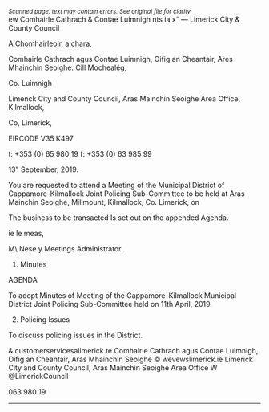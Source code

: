 *<small>Scanned page, text may contain errors. See original file for clarity</small>*  
ew Comhairle Cathrach
& Contae Luimnigh
nts ia x“
— Limerick City
& County Council

A Chomhairleoir, a chara,

Comhairle Cathrach agus Contae Luimnigh,
Oifig an Cheantair, Ares Mhainchin Seoighe.
Cill Mochealég,

Co. Luimnigh

Limenck City and County Council,
Aras Mainchin Seoighe Area Office,
Kilmallock,

Co, Limerick,

EIRCODE V35 K497

t: +353 (0) 65 980 19
f: +353 (0) 63 985 99

13" September, 2019.

You are requested to attend a Meeting of the Municipal District of Cappamore-Kilmallock Joint
Policing Sub-Committee to be held at Aras Mainchin Seoighe, Millmount, Kilmallock, Co.
Limerick, on

The business to be transacted Is set out on the appended Agenda.

ie le meas,

M\ Nese y
Meetings Administrator.

1. Minutes

AGENDA

To adopt Minutes of Meeting of the Cappamore-Kilmallock Municipal District Joint Policing
Sub-Committee held on 11th April, 2019.

2. Policing Issues

To discuss policing issues in the District.

& customerservicesalimerick.te
Comhairle Cathrach agus Contae Luimnigh, Oifig an Cheantair, Aras Mhainchin Seoighe © wevewslimerick.ie
Limerick City and County Council, Aras Mainchin Seoighe Area Office W @LimerickCouncil

063 980 19

---
